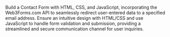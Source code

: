 Build a Contact Form with HTML, CSS, and JavaScript, incorporating the
Web3Forms.com API to seamlessly redirect user-entered data to a
specified email address. Ensure an intuitive design with HTML/CSS and use
JavaScript to handle form validation and submission, providing a
streamlined and secure communication channel for user inquiries.
